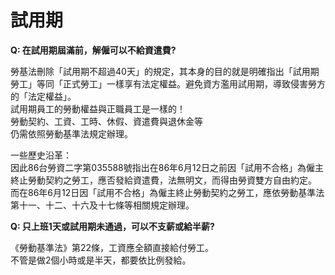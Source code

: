 # 試用期

**Q: 在試用期屆滿前，解僱可以不給資遣費?**

勞基法刪除「試用期不超過40天」的規定，其本身的目的就是明確指出「試用期勞工」等同「正式勞工」一樣享有法定權益。避免資方濫用試用期，導致侵害勞方的「法定權益」。\
試用期員工的勞動權益與正職員工是一樣的！\
勞動契約、工資、工時、休假、資遣費與退休金等\
仍需依照勞動基準法規定辦理。

一些歷史沿革：\
因此86台勞資二字第035588號指出在86年6月12日之前因「試用不合格」為僱主終止勞動契約之勞工，應否發給資遣費，法無明文，而得由勞資雙方自由約定。\
而在86年6月12日因「試用不合格」為僱主終止勞動契約之勞工，應依勞動基準法第十一、十二、十六及十七條等相關規定辦理。



**Q: 只上班1天或試用期未通過，可以不支薪或給半薪?**

《勞動基準法》第22條，工資應全額直接給付勞工。\
不管是做2個小時或是半天，都要依比例發給。
